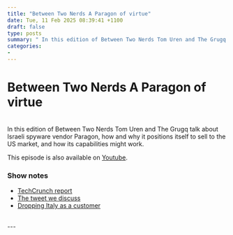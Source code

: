 ```yaml
---
title: "Between Two Nerds A Paragon of virtue"
date: Tue, 11 Feb 2025 08:39:41 +1100
draft: false
type: posts
summary: " In this edition of Between Two Nerds Tom Uren and The Grugq talk about Israeli spyware vendor Paragon, how and why it"
categories: 
- 
---
```

# Between Two Nerds A Paragon of virtue


<br/>
In this edition of Between Two Nerds Tom Uren and The Grugq talk about Israeli spyware vendor Paragon, how and why it positions itself to sell to the US market, and how its capabilities might work.

This episode is also available on [Youtube](https://youtu.be/lsLx_lezmVs).

### Show notes

-   [TechCrunch report](https://techcrunch.com/2025/01/31/whatsapp-says-it-disrupted-a-hacking-campaign-targeting-journalists-with-spyware/)
-   [The tweet we discuss](https://x.com/sherrwood9/status/1886053557880951253)
-   [Dropping Italy as a customer](https://www.theguardian.com/technology/2025/feb/06/owner-of-spyware-used-in-alleged-whatsapp-breach-ends-contract-with-italy)

<br/>
---
